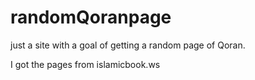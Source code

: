 # randomQoranpage
just a site with a goal of getting a random page of Qoran.

I got the pages from islamicbook.ws
